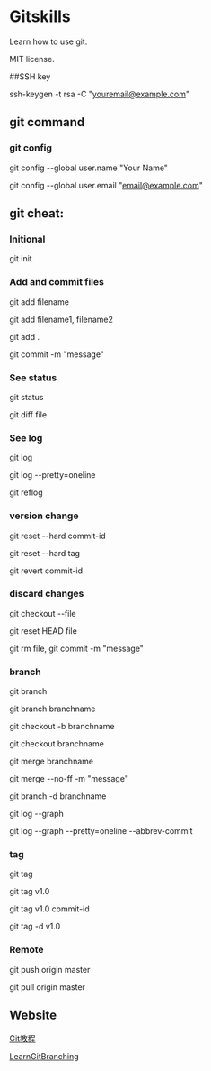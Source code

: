 # Gitskills
Learn how to use git.

MIT license.

##SSH key

ssh-keygen -t rsa -C "youremail@example.com"

## git command

### git config
 git config --global user.name "Your Name"

 git config --global user.email "email@example.com"

## git cheat:

### Initional
git init

### Add and commit files
git add filename

git add filename1, filename2

git add .


git commit -m "message"

### See status

git status

git diff file

### See log
git log

git log --pretty=oneline

git reflog

### version change
git reset --hard commit-id

git reset --hard tag

git revert commit-id

### discard changes
git checkout --file

git reset HEAD file

git rm file, git commit -m "message"

### branch
git branch

git branch branchname

git checkout -b branchname

git checkout branchname

git merge branchname

git merge --no-ff -m "message"

git branch -d branchname

git log --graph

git log --graph --pretty=oneline --abbrev-commit

### tag
git tag

git tag v1.0

git tag v1.0 commit-id

git tag -d v1.0

### Remote 

git push origin master

git pull origin master


## Website

[Git教程](https://www.liaoxuefeng.com/wiki/0013739516305929606dd18361248578c67b8067c8c017b000)

[LearnGitBranching](https://learngitbranching.js.org/)

